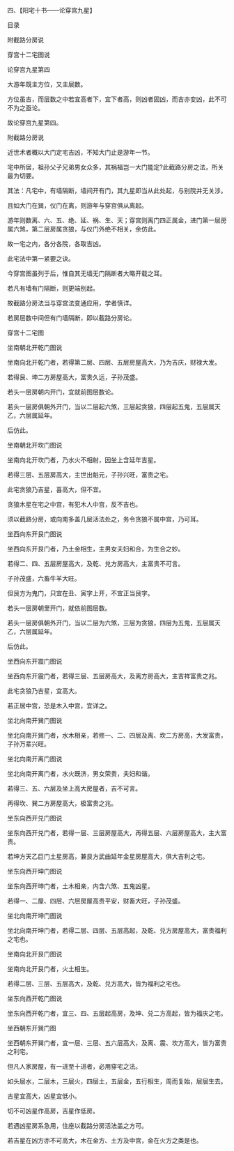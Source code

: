 四、【阳宅十书——论穿宫九星】

目录

附截路分房说

穿宫十二宅图说

论穿宫九星第四

大游年既主方位，又主层数。

方位虽吉，而层数之中若宜高者下，宜下者高，则凶者固凶，而吉亦变凶，此不可不为之亟论。

故论穿宫九星第四。

附截路分房说

近世术者概以大门定宅吉凶，不知大门止是游年一节。

宅中所居，祖孙父子兄弟男女众多，其祸福岂一大门能定?此截路分房之法，所关最为切要。

其法：凡宅中，有墙隔断，墙间开有门，其九星即当从此处起，与别院并无关涉。

且如大门在巽，仪门在离，则游年与穿宫俱从离起。

游年则数离、六、五、绝、延、祸、生、天；穿宫则离门四正属金，进门第一层房属六煞，第二层房属贪狼，与仪门外绝不相关，余仿此。

故一宅之内，各分各院，各取吉凶。

此宅法中第一紧要之诀。

今穿宫图虽列于后，惟自其无墙无门隔断者大略开载之耳。

若凡有墙有门隔断，则更端别起。

故截路分房法当与穿宫法变通应用，学者慎详。

若房层数中间但有门墙隔断，即以截路分房论。

穿宫十二宅图

坐南朝北开乾门图说

坐南向北开乾门者，若得第二层、四层、五层房屋高大，乃为吉庆，财禄大发。

若得艮、坤二方房屋高大，富贵久远，子孙茂盛。

若头一层房朝内开门，宜就前图层数论。

若头一层房俱朝外开门，当以二层起六煞，三层起贪狼，四层起五鬼，五层属天乙，六层属延年。

后仿此。

坐南朝北开坎门图说

坐南向北开坎门者，乃水火不相射，因坐上含延年吉星。

若得三层、五层房高大，主世出魁元，子孙兴旺，富贵之宅。

此宅贪狼乃吉星，喜高大，但不宜。

贪狼木星在宅之中宫，有犯木人中宫，反不吉也。

须以截路分房，或向南多盖几层活法处之，务令贪狼不属中宫，乃可耳。

坐西向东开艮门图说

坐西向东开艮门者，乃土金相生，主男女夫妇和合，为生合之妙。

若得二、四、五层房屋高大，及乾、兑方房高大，主富贵不可言。

子孙茂盛，六畜牛羊大旺。

但艮方为鬼门，只宜在丑、寅字上开，不宜正当艮字。

若头一层房朝里开门，就依前图层数。

若头一层房俱朝外开门，当以二层为六煞，三层为贪狼，四层为五鬼，五层属天乙，六层属延年。

后仿此。

坐西向东开震门图说

坐西向东开震门者，若得三层、五层房高大，及离方房高大，主吉祥富贵之兆。

此宅贪狼乃吉星，宜高大。

若正居中宫，恐是木入中宫，宜详之。

坐北向南开巽门图说

坐北向南开巽门者，水木相亲，若修一、二、四层及离、坎二方房高，大发富贵，子孙万辈兴旺。

坐北向南开离门图说

坐北向南开离门者，水火既济，男女荣贵，夫妇和谐。

若得三、五、六层及坐上高大房屋者，吉不可言。

再得坎、巽二方房屋高大，极富贵之兆。

坐东向西开兑门图说

坐东向西开兑门者，若得一层、三层房屋高大，再得五层、六层房屋高大，主大富贵。

若坤方天乙巨门土星房高，兼艮方武曲延年金星房屋高大，俱大吉利之宅。

坐东向西开坤门图说

坐东向西开坤门者，土木相亲，内含六煞、五鬼凶星。

若得一、二屋、四层、六层房屋高贵平安，财畜大旺，子孙茂盛。

坐北向南开坤门图说

坐北向南开坤门者，若得二层、四层、五层高起，及乾、兑方房屋高大，富贵福利之宅也。

坐南向北开艮门图说

坐南向北开艮门者，火土相生。

若得二层、三层、五层高大，及乾、兑方高大，皆为福利之宅也。

坐东向西开乾门图说

坐东向西开乾门者，宜三、四、五层起高房，及坤、兑二方高起，皆为福庆之宅。

坐西朝东开巽门图

坐西朝东开巽门者，宜一层、三层、五六层高大，及离、震、坎方高大，皆为富贵之利宅。

但凡人家房屋，有一进至十进者，必用穿宅之法。

如头层水，二层木，三层火，四层土，五层金，五行相生，周而复始，层层生去。

吉星宜高大，凶星宜低小。

切不可凶星作高房，吉星作低房。

若遇凶星房系急用，住座以截路分房活法盖之方可。

若吉星在凶方亦不可高大，木在金方、土方及中宫，金在火方之类是也。

